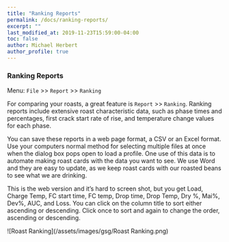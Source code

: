 ```yaml
---
title: "Ranking Reports"
permalink: /docs/ranking-reports/
excerpt: ""
last_modified_at: 2019-11-23T15:59:00-04:00
toc: false
author: Michael Herbert
author_profile: true
---
```


### Ranking Reports

Menu: `File` >> `Report` >> `Ranking`

For comparing your roasts, a great feature is `Report` >> `Ranking`.  Ranking reports include extensive roast characteristic data, such as phase times and percentages, first crack start rate of rise, and temperature change values for each phase.  

You can save these reports in a web page format, a CSV or an Excel format.  Use your computers normal method for selecting multiple files at once when the dialog box pops open to load a profile.  One use of this data is to automate making roast cards with the data you want to see.  We use Word and they are easy to update, as we keep roast cards with our roasted beans to see what we are drinking.  

This is the web version and it’s hard to screen shot, but you get Load, Charge Temp, FC start time, FC temp, Drop time, Drop Temp, Dry %, Mai%, Dev%, AUC, and Loss.
You can click on the column title to sort either ascending or descending.  Click once to sort and again to change the order, ascending or descending.

![Roast Ranking](/assets/images/gsg/Roast Ranking.png)
